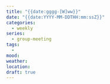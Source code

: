 ```yaml
---
title: "{{date:gggg-[W]ww}}"
date: "{{date:YYYY-MM-DDTHH:mm:ssZ}}"
categories:
  - weekly
series:
  - group-meeting
tags:
  - 
mood:
weather:
location:
draft: true
---
```

